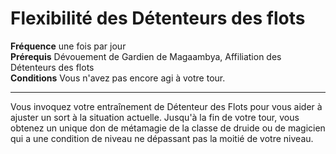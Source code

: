 # Flexibilité des Détenteurs des flots

<p><span id="ctl00_MainContent_DetailedOutput"><strong>Fréquence</strong> une fois par jour<br><strong>Prérequis</strong> Dévouement de Gardien de Magaambya, Affiliation des Détenteurs des flots<br><strong>Conditions</strong> Vous n'avez pas encore agi à votre tour.<br></span></p>
<hr>
<p>Vous invoquez votre entraînement de Détenteur des Flots pour vous aider à ajuster un sort à la situation actuelle. Jusqu'à la fin de votre tour, vous obtenez un unique don de métamagie de la classe de druide ou de magicien qui a une condition de niveau ne dépassant pas la moitié de votre niveau.&nbsp;</p>